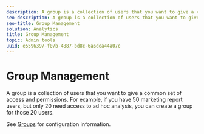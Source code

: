```yaml
---
description: A group is a collection of users that you want to give a common set of access and permissions. For example, if you have 50 marketing report users, but only 20 need access to ad hoc analysis, you can create a group for those 20 users.
seo-description: A group is a collection of users that you want to give a common set of access and permissions. For example, if you have 50 marketing report users, but only 20 need access to ad hoc analysis, you can create a group for those 20 users.
seo-title: Group Management
solution: Analytics
title: Group Management
topic: Admin tools
uuid: e5596397-f07b-4887-bd8c-6a6dea44a07c
---
```


# Group Management

A group is a collection of users that you want to give a common set of access and permissions. For example, if you have 50 marketing report users, but only 20 need access to ad hoc analysis, you can create a group for those 20 users.

 See [Groups](/help/admin/user-management2/c-user-groups/groups.md) for configuration information. 
